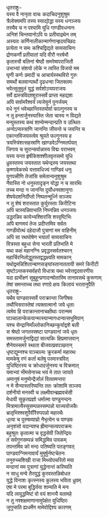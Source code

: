 धृतराष्ट्रः-  
यस्य वै नानृता वाचः कदाचिदनुशुश्रुम  
त्रैलोक्यमपि तस्य स्याद्योद्धा यस्य धनञ्जयः  
तस्यैव च न पश्यामि युधि गाण्डीवधन्वनः  
अनिशं चिन्तयानोऽपि यः प्रतीयाद्रथेन तम्  
अस्यतः कर्णिनालीकान्मार्गणान्हृदयच्छिदः  
प्रत्येता न समः कश्चिद्विद्यते सव्यसाचिनः  
द्रोणकर्णौ प्रतीयातां यदि वीरौ नरर्षभौ  
कृतास्त्रौ बलिनां श्रेष्ठौ समरेष्वपराजितौ  
उभाभ्यां संशयो लोके न त्वस्ति विजयो मम  
घृणी कर्णः प्रमादी च आचार्यस्स्थविरो गुरुः  
समर्थो बलवान्पार्थो दृढधन्वा जितक्लमः  
भवेत्सुतुमुलं युद्धं सर्वशोऽप्यपराजयः  
सर्वे ह्यस्त्रविदश्शूरास्सर्वे प्राप्ता महद्यशः  
अपि सर्वामरैश्वर्यं त्यजेयुर्न पुनर्जयम्  
वधे नूनं भवेच्छान्तिस्तयोर्वा फाल्गुनस्य च  
न तु हन्तार्जुनस्यास्ति जेता चास्य न विद्यते  
मन्युस्तस्य कथं शाम्येन्मन्दान्प्रति य उत्थितः  
अन्येऽप्यस्त्राणि जानन्ति जीयन्ते च जयन्ति च  
एकान्तविजयस्त्वेव श्रूयते फल्गुनस्य ह  
त्रयस्त्रिंशत्सहस्राणि खाण्डवेऽग्निमतर्पयत्  
जिगाय च सुरान्सर्वान्नास्य विद्मः पराभवम्  
यस्य यन्ता हृषीकेशश्शीलवृत्तसमो युधि  
ध्रुवस्तस्य जयस्तात यथेन्द्रस्य जयस्तथा  
कृष्णावेकरथे यत्तावधिज्यं गाण्डिवं धनुः  
युगपत्त्रीणि तेजांसि समेतान्यनुशुश्रुम  
नैवास्ति नो धनुस्तादृङ्न योद्धा न च सारथिः  
तच्च मन्दा न जानन्ति दुर्योधनवशानुगाः  
शेषयेदशनिर्दीप्तो निष्पतन्मूर्ध्नि सञ्जय  
न तु शेषं शरास्तात कुर्युरस्ताः किरीटिना  
अपि चास्यन्निवाभाति निघ्नन्निव धनञ्जयः  
उद्धरन्निव कायेभ्यश्शिरांसि शरवृष्टिभिः  
अपि बाणमयं तेजः प्रदीप्तमिव सर्वतः  
गाण्डीवोत्थं दहेदाजौ पुत्राणां मम वाहिनीम्  
अपि सा रथघोषेण भयार्ता सव्यसाचिनः  
वित्रस्ता बहुधा सेना भारती प्रतिभाति मे  
यथा कक्षं महानग्निः प्रवृद्धस्सर्वतश्चरन्  
महार्चिरनिलोद्धूतस्तद्वद्धक्ष्यति मामकान्  
यथोद्वमन्निशितान्बाणसङ्घांस्तानाततायी समरे किरीटी  
सृष्टोऽन्तकस्सर्वहरो विधात्रा यथा भवेत्तद्वदवारणीयः  
यदा ह्यभीक्ष्णं सुबुहून्प्रणादन्श्रोतास्मि तानावसथे कुरूणाम्  
तेषां समन्ताच्च तथा रणाग्रे क्षयः किलायं भरतानुपैति  
धृतराष्ट्रः-  
यथैव पाण्डवास्सर्वे पराक्रान्ता जिगीषवः  
तथौभिसरास्तेषां त्यक्तात्मानो जये धृताः  
त्वमेव हि पराक्रान्तानाचक्षीथाः परान्मम  
पाञ्चालान्केकयान्मत्स्यान्मागधान्वत्सभूमिपान्  
यश्च सेन्द्रानिमाँल्लोकानिच्छन्कुर्याद्वशे बली  
स श्रेष्ठो जगतस्स्रष्टा पाण्डवानां जये धृतः  
समस्तामर्जुनाद्विद्यां सात्यकिः क्षिप्रमाप्तवान्  
शैनेयस्समरे स्थाता बीजवत्प्रवपञ्छरान्  
धृष्टद्युम्नश्च पाञ्चाल्यः क्रूरकर्मा महारथः  
मामकेषु रणं कर्ता बलेषु परमास्त्रवित्  
युधिष्ठिरस्य च क्रोधादर्जुनस्य च विक्रमात्  
यमाभ्यां भीमसेनाच्च भयं मे तात जायते  
अमानुषं मनुष्येन्द्रैर्जालं विततमन्तरा  
न मे सैन्यास्तरिष्यन्ति ततः क्रोशामि सञ्जय  
दर्शनीयो मनस्वी च लक्ष्मीवान्ब्रह्मवर्चसी  
मेधावी सुकृतप्रज्ञो धर्मात्मा पाण्डुनन्दनः  
मित्रामात्यैस्सुसम्पन्नस्सम्पन्नो याज्ययोजकैः  
भ्रातृभिश्श्वशुरैर्वीरैरुपपन्नो महारथैः  
धृत्या च पुरुषव्याघ्रो नैभृत्येन च पाण्डवः  
अनृशंसो वदान्यश्च ह्रीमान्सत्यपराक्रमः  
बहुश्रुतः कृतात्मा च वृद्धसेवी जितेन्द्रियः  
तं सर्वगुणसम्पन्नं समिद्धमिव पावकम्  
तपन्तमिव को मन्दः पतिष्यति पतङ्गवत्  
पाण्डवाग्निमनावार्यं मुमूर्षुर्नष्टचेतनः  
तनुरुच्चशिखी राजा मिथ्योपचरितो मया  
मन्दानां मम पुत्राणां युद्धेनान्तं करिष्यति  
न साधु मन्ये तैरयुद्धं कुरवस्तन्निबोधत  
युद्धे विनाशः कृत्स्नस्य कुलस्य भविता ध्रुवम्  
एषा मे परमा बुद्धिर्यया शाम्यति मे मनः  
यदि त्वयुद्धमिष्टं वो वयं शान्त्यै यतामहे  
न तु नश्शक्षमाणानामुपेक्षेत युधिष्ठिरः  
जुगुप्सति ह्यधर्मेण मामेवोद्दिश्य कारणम्  
